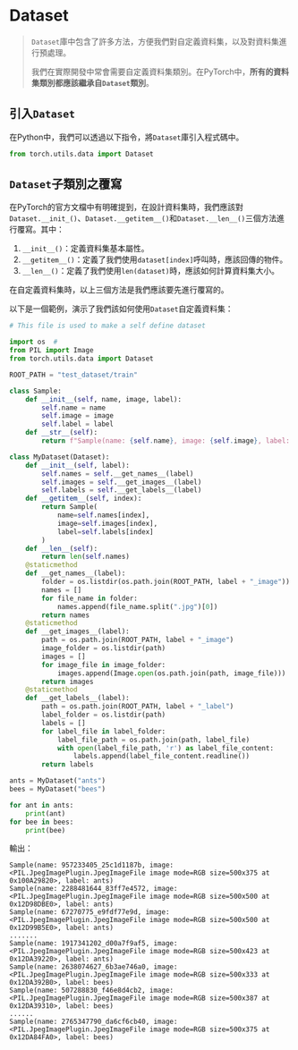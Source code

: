 

# Dataset

>   `Dataset`庫中包含了許多方法，方便我們對自定義資料集，以及對資料集進行預處理。
>
>   我們在實際開發中常會需要自定義資料集類別。在PyTorch中，**所有的資料集類別都應該繼承自`Dataset`類別**。

## 引入`Dataset`

在Python中，我們可以透過以下指令，將`Dataset`庫引入程式碼中。

```python
from torch.utils.data import Dataset
```

## `Dataset`子類別之覆寫

在PyTorch的官方文檔中有明確提到，在設計資料集時，我們應該對`Dataset.__init_()`、`Dataset.__getitem__()`和`Dataset.__len__()`三個方法進行覆寫。其中：

1.   `__init__()`：定義資料集基本屬性。
2.   `__getitem__()`：定義了我們使用`dataset[index]`呼叫時，應該回傳的物件。
3.   `__len__()`：定義了我們使用`len(dataset)`時，應該如何計算資料集大小。

在自定義資料集時，以上三個方法是我們應該要先進行覆寫的。

以下是一個範例，演示了我們該如何使用`Dataset`自定義資料集：

```python
# This file is used to make a self define dataset

import os  # 
from PIL import Image
from torch.utils.data import Dataset

ROOT_PATH = "test_dataset/train"

class Sample:
    def __init__(self, name, image, label):
        self.name = name
        self.image = image
        self.label = label
    def __str__(self):
        return f"Sample(name: {self.name}, image: {self.image}, label: {self.label})"

class MyDataset(Dataset):
    def __init__(self, label):
        self.names = self.__get_names__(label)
        self.images = self.__get_images__(label)
        self.labels = self.__get_labels__(label)
    def __getitem__(self, index):
        return Sample(
            name=self.names[index],
            image=self.images[index],
            label=self.labels[index]
        )
    def __len__(self):
        return len(self.names)
    @staticmethod
    def __get_names__(label):
        folder = os.listdir(os.path.join(ROOT_PATH, label + "_image"))
        names = []
        for file_name in folder:
            names.append(file_name.split(".jpg")[0])
        return names
    @staticmethod
    def __get_images__(label):
        path = os.path.join(ROOT_PATH, label + "_image")
        image_folder = os.listdir(path)
        images = []
        for image_file in image_folder:
            images.append(Image.open(os.path.join(path, image_file)))
        return images
    @staticmethod
    def __get_labels__(label):
        path = os.path.join(ROOT_PATH, label + "_label")
        label_folder = os.listdir(path)
        labels = []
        for label_file in label_folder:
            label_file_path = os.path.join(path, label_file)
            with open(label_file_path, 'r') as label_file_content:
                labels.append(label_file_content.readline())
        return labels

ants = MyDataset("ants")
bees = MyDataset("bees")

for ant in ants:
    print(ant)
for bee in bees:
    print(bee)
```

輸出：

```shell
Sample(name: 957233405_25c1d1187b, image: <PIL.JpegImagePlugin.JpegImageFile image mode=RGB size=500x375 at 0x100A29820>, label: ants)
Sample(name: 2288481644_83ff7e4572, image: <PIL.JpegImagePlugin.JpegImageFile image mode=RGB size=500x500 at 0x12D98DBE0>, label: ants)
Sample(name: 67270775_e9fdf77e9d, image: <PIL.JpegImagePlugin.JpegImageFile image mode=RGB size=500x500 at 0x12D99B5E0>, label: ants)
.......
Sample(name: 1917341202_d00a7f9af5, image: <PIL.JpegImagePlugin.JpegImageFile image mode=RGB size=500x423 at 0x12DA39220>, label: ants)
Sample(name: 2638074627_6b3ae746a0, image: <PIL.JpegImagePlugin.JpegImageFile image mode=RGB size=500x333 at 0x12DA392B0>, label: bees)
Sample(name: 507288830_f46e8d4cb2, image: <PIL.JpegImagePlugin.JpegImageFile image mode=RGB size=500x387 at 0x12DA39310>, label: bees)
......
Sample(name: 2765347790_da6cf6cb40, image: <PIL.JpegImagePlugin.JpegImageFile image mode=RGB size=500x375 at 0x12DA84FA0>, label: bees)
```
